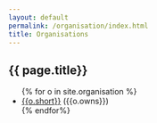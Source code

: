 ```yaml
---
layout: default
permalink: /organisation/index.html
title: Organisations
---
```

<h2>{{ page.title}}</h2>


<ul>
{% for o in site.organisation %}
<li><a href="/organisation/{{o.key}}.html">{{o.short}}</a> ({{o.owns}})</li>
{% endfor%}
</ul>
